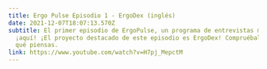 ```yaml
---
title: Ergo Pulse Episodio 1 - ErgoDex (inglés)
date: 2021-12-07T18:07:13.570Z
subtitle: El primer episodio de ErgoPulse, un programa de entrevistas mensual sobre Ergo, es
  ¡aquí! ¡El proyecto destacado de este episodio es ErgoDex! Compruébalo y cuéntanos
  qué piensas.
link: https://www.youtube.com/watch?v=H7pj_MepctM
---
```


